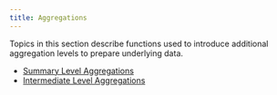```yaml
---
title: Aggregations
---
```

Topics in this section describe functions used to introduce additional aggregation levels to prepare underlying data.
* [Summary Level Aggregations](../../../../dashboard-for-desktop/articles/dashboard-designer/data-analysis/aggregations/summary-level-aggregations.md)
* [Intermediate Level Aggregations](../../../../dashboard-for-desktop/articles/dashboard-designer/data-analysis/aggregations/intermediate-level-aggregations.md)